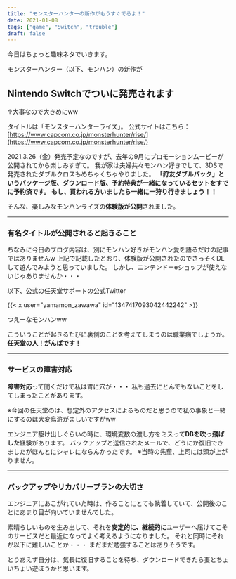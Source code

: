```yaml
---
title: "モンスターハンターの新作がもうすぐでるよ！"
date: 2021-01-08
tags: ["game", "Switch", "trouble"]
draft: false
---
```


今日はちょっと趣味ネタでいきます。

モンスターハンター（以下、モンハン）の新作が

## Nintendo Switchでついに発売されます

↑大事なので大きめにww

タイトルは「モンスターハンターライズ」。
公式サイトはこちら：[https://www.capcom.co.jp/monsterhunter/rise/](https://www.capcom.co.jp/monsterhunter/rise/)

2021.3.26（金）発売予定なのですが、去年の9月にプロモーションムービーが公開されてから楽しみすぎて。
我が家は夫婦共々モンハン好きでして、3DSで発売されたダブルクロスもめちゃくちゃやりました。
**「狩友ダブルパック」**というパッケージ版、ダウンロード版、予約特典が一緒になっているセットをすでに予約済です。
もし、買われる方いましたら一緒に**一狩り行きましょう！！**

そんな、楽しみなモンハンライズの**体験版が公開**されました。

---

### 有名タイトルが公開されると起きること

ちなみに今日のブログ内容は、別にモンハン好きがモンハン愛を語るだけの記事ではありませんw
上記で記載したとおり、体験版が公開されたのでさっそくDLして遊んでみようと思っていました。
しかし、ニンテンドーeショップが使えないじゃありませんか・・・

以下、公式の任天堂サポートの公式Twitter

{{< x user="yamamon_zawawa" id="1347417093042442242" >}}

つえーなモンハンww

こういうことが起きるたびに裏側のことを考えてしまうのは職業病でしょうか。
**任天堂の人！がんばです！**

---

### サービスの障害対応

**障害対応**って聞くだけで私は胃に穴が・・・
私も過去にとんでもないことをしてしまったことがあります。

※今回の任天堂のは、想定外のアクセスによるものだと思うので私の事象と一緒にするのは大変烏滸がましいですがww

エンジニア駆け出しぐらいの時に、環境変数の渡し方をミスって**DBを吹っ飛ばした**経験があります。
バックアップと送信されたメールで、どうにか復旧できましたがほんとにシャレにならんかったです。
※当時の先輩、上司には頭が上がりません。

---

### バックアップやリカバリープランの大切さ

エンジニアにあこがれていた時は、作ることにとても執着していて、公開後のことにあまり目が向いていませんでした。

素晴らしいものを生み出して、それを**安定的に、継続的に**ユーザーへ届けてこそのサービスだと最近になってよく考えるようになりました。
それと同時にそれが以下に難しいことか・・・
まだまだ勉強することはありそうです。

とりあえず自分は、気長に復旧することを待ち、ダウンロードできたら妻とちょいちょい遊ぼうかと思います。
